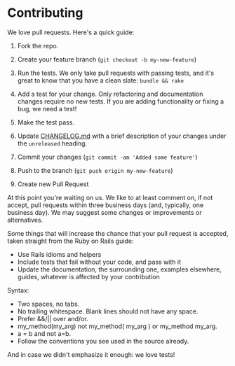 # Contributing

We love pull requests. Here's a quick guide:

1. Fork the repo.

2. Create your feature branch (`git checkout -b my-new-feature`)

3. Run the tests. We only take pull requests with passing tests, and it's great
to know that you have a clean slate: `bundle && rake`

4. Add a test for your change. Only refactoring and documentation changes
require no new tests. If you are adding functionality or fixing a bug, we need
a test!

5. Make the test pass.

6. Update [CHANGELOG.md](https://github.com/Ink/filepicker-rails/blob/master/CHANGELOG.md) with a brief description of your changes under the `unreleased` heading.

7. Commit your changes (`git commit -am 'Added some feature'`)

8. Push to the branch (`git push origin my-new-feature`)

9. Create new Pull Request

At this point you're waiting on us. We like to at least comment on, if not
accept, pull requests within three business days (and, typically, one business
day). We may suggest some changes or improvements or alternatives.

Some things that will increase the chance that your pull request is accepted,
taken straight from the Ruby on Rails guide:

* Use Rails idioms and helpers
* Include tests that fail without your code, and pass with it
* Update the documentation, the surrounding one, examples elsewhere, guides,
  whatever is affected by your contribution

Syntax:

* Two spaces, no tabs.
* No trailing whitespace. Blank lines should not have any space.
* Prefer &&/|| over and/or.
* my_method(my_arg) not my_method( my_arg ) or my_method my_arg.
* a = b and not a=b.
* Follow the conventions you see used in the source already.

And in case we didn't emphasize it enough: we love tests!


